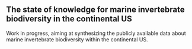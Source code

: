 ## The state of knowledge for marine invertebrate biodiversity in the continental US

Work in progress, aiming at synthesizing the publicly available data about marine invertebrate biodiversity within the continental US.

